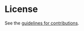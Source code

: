 # License

See the
[guidelines for contributions](https://github.com/bwesterb/tls-mldsa/blob/main/CONTRIBUTING.md).
